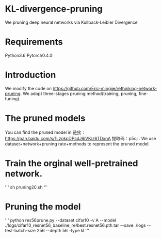 # KL-divergence-pruning
We pruning deep neural networks via Kullback-Leibler Divergence

# Requirements
Python3.6
Pytorch0.4.0

# Introduction
We modify the code on https://github.com/Eric-mingjie/rethinking-network-pruning. We adopt three-stages pruning method(training, pruning, 
fine-tuning).

# The pruned models
You can find the pruned model in 链接：https://pan.baidu.com/s/1LzpkpDPsdJ6iVKiz6TDxnA 提取码：p5oj .
We use dataset+network+pruning rate+methods to represent the pruned model.

# Train the orginal well-pretrained network.
'''
sh pruning20.sh
'''
# Pruning the model
'''
python res56prune.py --dataset cifar10 -v A --model ./logs/cifar10_resnet56_baseline_re/best.resnet56.pth.tar
--save ./logs --test-batch-size 256 --depth 56 -type kl
'''
